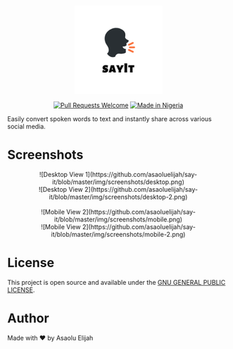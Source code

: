<div align="center">
  <img src="https://github.com/asaoluelijah/say-it/blob/master/img/logo.png?raw=true" width="200" alt="Say It">

[![Pull Requests Welcome](https://img.shields.io/badge/PRs-welcome-red.svg?style=flat)](http://makeapullrequest.com)
[![Made in Nigeria](https://img.shields.io/badge/made%20in-nigeria-008751.svg?style=flat-square)](https://github.com/acekyd/made-in-nigeria)
</div>

Easily convert spoken words to text and instantly share across various social media.

# Screenshots
<p>
  <center>
    ![Desktop View 1](https://github.com/asaoluelijah/say-it/blob/master/img/screenshots/desktop.png)
    <br/>
    ![Desktop View 2](https://github.com/asaoluelijah/say-it/blob/master/img/screenshots/desktop-2.png)
  </center>
  <br/>
  <center>
    ![Mobile View 2](https://github.com/asaoluelijah/say-it/blob/master/img/screenshots/mobile.png)
    <br/>
    ![Mobile View 2](https://github.com/asaoluelijah/say-it/blob/master/img/screenshots/mobile-2.png)
  </center>
</p>


# License

This project is open source and available under the [GNU GENERAL PUBLIC LICENSE](https://github.com/asaoluelijah/say-it/blob/master/LICENSE).

# Author

Made with ❤ by Asaolu Elijah
